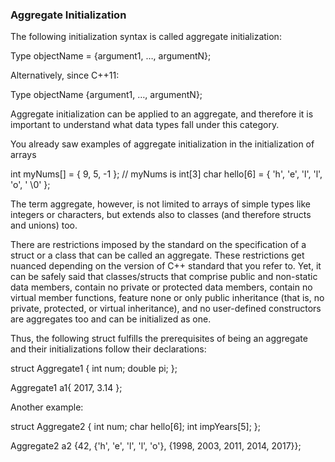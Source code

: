 ### Aggregate Initialization

The following initialization syntax is called aggregate initialization:

  Type objectName = {argument1, …, argumentN};

Alternatively, since C++11:

  Type objectName {argument1, …, argumentN};

Aggregate initialization can be applied to an aggregate, and therefore it is important to understand what data types fall under this category.

You already saw examples of aggregate initialization in the initialization of arrays

  int myNums[] = { 9, 5, -1 }; // myNums is int[3]
  char hello[6] = { 'h', 'e', 'l', 'l', 'o', ' \0' };

The term aggregate, however, is not limited to arrays of simple types like integers or characters, but extends also to classes (and therefore structs and unions) too.

There are restrictions imposed by the standard on the specification of a struct or a class that can be called an aggregate. These restrictions get nuanced depending on the version of C++ standard that you refer to. Yet, it can be safely said that classes/structs that comprise public and non-static data members, contain no private or protected data members, contain no virtual member functions, feature none or only public inheritance (that is, no
private, protected, or virtual inheritance), and no user-defined constructors are aggregates too and can be initialized as one.

Thus, the following struct fulfills the prerequisites of being an aggregate and their initializations follow their declarations:

  struct Aggregate1
  {
    int num;
    double pi;
  };

  Aggregate1 a1{ 2017, 3.14 };

Another example:

  struct Aggregate2
  {
    int num;
    char hello[6];
    int impYears[5];
  };

Aggregate2 a2 {42, {'h', 'e', 'l', 'l', 'o'}, {1998, 2003, 2011, 2014, 2017}};
